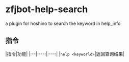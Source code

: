 
# zfjbot-help-search

a plugin for hoshino to search the keyword in help_info

## 指令

|指令|功能|
|:--|:---:|:---:|
|`help <keyworld>`|返回查询结果|
